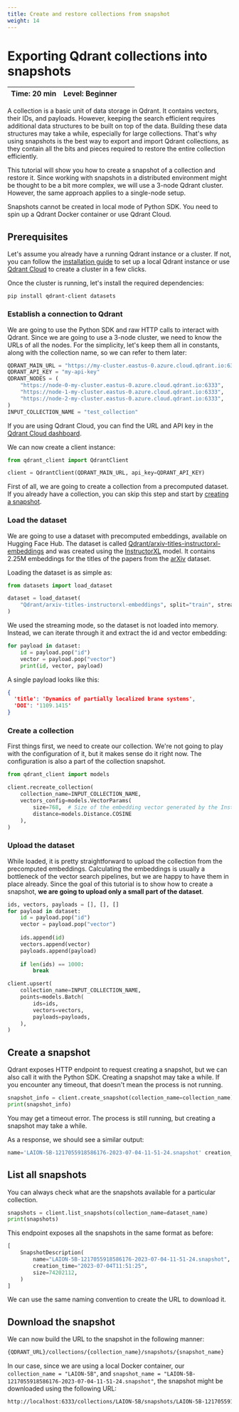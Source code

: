 ```yaml
---
title: Create and restore collections from snapshot
weight: 14
---
```


# Exporting Qdrant collections into snapshots

| Time: 20 min | Level: Beginner |  |    |
|--------------|-----------------|--|----|

A collection is a basic unit of data storage in Qdrant. It contains vectors, their IDs, and payloads. However, keeping the search efficient requires additional data structures to be built on top of the data. Building these data structures may take a while, especially for large collections. 
That's why using snapshots is the best way to export and import Qdrant collections, as they contain all the bits and pieces required to restore the entire collection efficiently.

This tutorial will show you how to create a snapshot of a collection and restore it. Since working with snapshots in a distributed environment might be thought to be a bit more complex, we will use a 3-node Qdrant cluster. However, the same approach applies to a single-node setup.

<aside role="status">Snapshots cannot be created in local mode of Python SDK. You need to spin up a Qdrant Docker container or use Qdrant Cloud.</aside>

## Prerequisites

Let's assume you already have a running Qdrant instance or a cluster. If not, you can follow the [installation guide](/documentation/guides/installation) to set up a local Qdrant instance or use [Qdrant Cloud](https://cloud.qdrant.io/) to create a cluster in a few clicks.

Once the cluster is running, let's install the required dependencies:

```shell
pip install qdrant-client datasets
```  

### Establish a connection to Qdrant

We are going to use the Python SDK and raw HTTP calls to interact with Qdrant. Since we are going to use a 3-node cluster, we need to know the URLs of all the nodes. For the simplicity, let's keep them all in constants, along with the collection name, so we can refer to them later:

```python
QDRANT_MAIN_URL = "https://my-cluster.eastus-0.azure.cloud.qdrant.io:6333"
QDRANT_API_KEY = "my-api-key"
QDRANT_NODES = (
    "https://node-0-my-cluster.eastus-0.azure.cloud.qdrant.io:6333",
    "https://node-1-my-cluster.eastus-0.azure.cloud.qdrant.io:6333",
    "https://node-2-my-cluster.eastus-0.azure.cloud.qdrant.io:6333",
)
INPUT_COLLECTION_NAME = "test_collection"
```

<aside role="status">If you are using Qdrant Cloud, you can find the URL and API key in the <a href="https://cloud.qdrant.io/">Qdrant Cloud dashboard</a>.</aside>

We can now create a client instance:

```python
from qdrant_client import QdrantClient

client = QdrantClient(QDRANT_MAIN_URL, api_key=QDRANT_API_KEY)
```

First of all, we are going to create a collection from a precomputed dataset. If you already have a collection, you can skip this step and start by [creating a snapshot](#create-a-snapshot).

### Load the dataset

We are going to use a dataset with precomputed embeddings, available on Hugging Face Hub. The dataset is called [Qdrant/arxiv-titles-instructorxl-embeddings](https://huggingface.co/datasets/Qdrant/arxiv-titles-instructorxl-embeddings) and was created using the [InstructorXL](https://huggingface.co/hkunlp/instructor-xl) model. It contains 2.25M embeddings for the titles of the papers from the [arXiv](https://arxiv.org/) dataset.

Loading the dataset is as simple as:

```python
from datasets import load_dataset

dataset = load_dataset(
    "Qdrant/arxiv-titles-instructorxl-embeddings", split="train", streaming=True
)
```

We used the streaming mode, so the dataset is not loaded into memory. Instead, we can iterate through it and extract the id and vector embedding:

```python
for payload in dataset:
    id = payload.pop("id")
    vector = payload.pop("vector")
    print(id, vector, payload)
```

A single payload looks like this:

```json
{
  'title': 'Dynamics of partially localized brane systems', 
  'DOI': '1109.1415'
}
```

### Create a collection

First things first, we need to create our collection. We're not going to play with the configuration of it, but it makes sense do it right now. 
The configuration is also a part of the collection snapshot.

```python
from qdrant_client import models

client.recreate_collection(
    collection_name=INPUT_COLLECTION_NAME,
    vectors_config=models.VectorParams(
        size=768,  # Size of the embedding vector generated by the InstructorXL model
        distance=models.Distance.COSINE
    ),
)
```

### Upload the dataset

While loaded, it is pretty straightforward to upload the collection from the precomputed embeddings. Calculating the embeddings is usually
a bottleneck of the vector search pipelines, but we are happy to have them in place already. Since the goal of this tutorial is to show how to create a snapshot, **we are going to upload only a small part of the dataset**.

```python
ids, vectors, payloads = [], [], []
for payload in dataset:
    id = payload.pop("id")
    vector = payload.pop("vector")
    
    ids.append(id)
    vectors.append(vector)
    payloads.append(payload)
    
    if len(ids) == 1000:
        break

client.upsert(
    collection_name=INPUT_COLLECTION_NAME,
    points=models.Batch(
        ids=ids,
        vectors=vectors,
        payloads=payloads,
    ),
)
```

## Create a snapshot

Qdrant exposes HTTP endpoint to request creating a snapshot, but we can also call it with the Python SDK. Creating a snapshot may take a while. If you encounter any timeout, that doesn't mean the process is not running.

```python
snapshot_info = client.create_snapshot(collection_name=collection_name)
print(snapshot_info)
```

<aside role="status">You may get a timeout error. The process is still running, but creating a snapshot may take a while.</aside>

As a response, we should see a similar output:

```python
name='LAION-5B-1217055918586176-2023-07-04-11-51-24.snapshot' creation_time='2023-07-04T11:51:25' size=74202112
```

## List all snapshots
You can always check what are the snapshots available for a particular collection.

```python
snapshots = client.list_snapshots(collection_name=dataset_name)
print(snapshots)
```

This endpoint exposes all the snapshots in the same format as before:

```python
[
    SnapshotDescription(
        name="LAION-5B-1217055918586176-2023-07-04-11-51-24.snapshot",
        creation_time="2023-07-04T11:51:25",
        size=74202112,
    )
]
```

We can use the same naming convention to create the URL to download it.

## Download the snapshot

We can now build the URL to the snapshot in the following manner:

```bash
{QDRANT_URL}/collections/{collection_name}/snapshots/{snapshot_name}
```

In our case, since we are using a local Docker container, our `collection_name = "LAION-5B"`, and `snapshot_name = "LAION-5B-1217055918586176-2023-07-04-11-51-24.snapshot"`,
the snapshot might be downloaded using the following URL:

```bash
http://localhost:6333/collections/LAION-5B/snapshots/LAION-5B-1217055918586176-2023-07-04-11-51-24.snapshot
```


